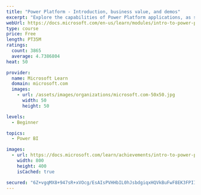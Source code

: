 ```yaml
---
title: "Power Platform - Introduction, business value, and demos"
excerpt: "Explore the capabilities of Power Platform applications, as seen in demonstrations and customer case studies."
webUrl: https://docs.microsoft.com/en-us/learn/modules/intro-to-power-platform-mba/
type: course
price: Free
length: PT35M
ratings:
  count: 3865
  average: 4.7386804
heat: 50

provider:
  name: Microsoft Learn
  domain: microsoft.com
  images:
    - url: /assets/images/organizations/microsoft.com-50x50.jpg
      width: 50
      height: 50

levels:
  - Beginner

topics:
  - Power BI

images:
  - url: https://docs.microsoft.com/learn/achievements/intro-to-power-platform-social.png
    width: 800
    height: 400
    isCached: true

secured: "6Z+vgqMX8+947sR+xVOcg/EsAIsPVHHbIL0hJsbdgiqxHQVkBuFwF8EK3FPIIVzZ3YU08jHgbiJtK1Exr942EzNJVC33NQkxBdO7cmvEghCkXbWOsbcEXAeozToxhbG2bCpOYlgHcqmDdheUZU/3GxjBs2RTXUMhjbmh4VICczCjNG+FSRLCZQeA4DRUcsy9GCmmvBAeefZJTBHXYd9z4Cjf/j7KdwpU+afabRkforicle3lijGIRsrCxXW7CIgx+ZCbDIx5fXkRhBLK4KGoJwBg5jUi+7g4omke0knFY63fl6Ny1H7/CEQ+Rx5V4U+WsUCrQBeJgGvYRB4ULhEFpUtMgk5T6hmzZMUJ+yqGooyOi/Xhdn/cJ5u7CUrwT2v3oczD5tPjEkt5cBBshOP8VrnWDbggQpK1wrk9HlGN604=;j1wWUxrTRrhsnJSlByqdgw=="
---
```


